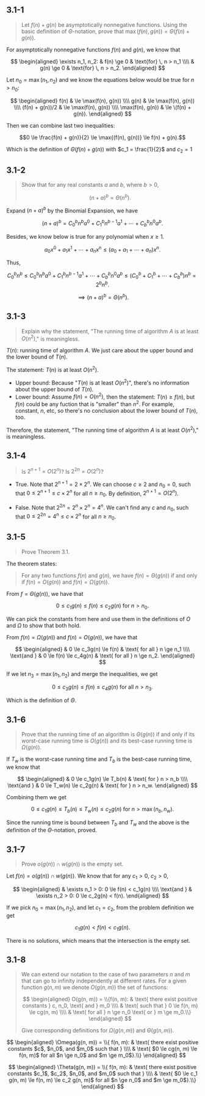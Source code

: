 ## 3.1-1

> Let $f(n) + g(n)$ be asymptotically nonnegative functions. Using the basic definition of $\Theta$-notation, prove that $\max(f(n), g(n)) = \Theta(f(n) + g(n))$.

For asymptotically nonnegative functions $f(n)$ and $g(n)$, we know that

$$
\begin{aligned}
\exists n_1, n_2: & f(n) \ge 0 & \text{for} \, n > n_1 \\\\
                  & g(n) \ge 0 & \text{for} \, n > n_2.
\end{aligned}
$$

Let $n_0 = \max(n_1, n_2)$ and we know the equations below would be true for $n > n_0$:

$$
\begin{aligned}
f(n)             & \le \max(f(n), g(n)) \\\\
g(n)             & \le \max(f(n), g(n)) \\\\
(f(n) + g(n))/2  & \le \max(f(n), g(n)) \\\\
\max(f(n), g(n)) & \le \(f(n) + g(n)).
\end{aligned}
$$

Then we can combine last two inequalities:

$$0 \le \frac{f(n) + g(n)}{2} \le \max{(f(n), g(n))} \le f(n) + g(n).$$

Which is the definition of $\Theta{(f(n) + g(n))}$ with $c_1 = \frac{1}{2}$ and $c_2 = 1$

## 3.1-2

> Show that for any real constants $a$ and $b$, where $b > 0$,
>
> $$(n + a)^b = \Theta(n^b). \tag{3.2}$$

Expand $(n + a)^b$ by the Binomial Expansion, we have

$$(n + a)^b = C_0^b n^b a^0 + C_1^b n^{b - 1} a^1 + \cdots + C_b^b n^0 a^b.$$

Besides, we know below is true for any polynomial when $x \ge 1$.

$$a_0 x^0 + a_1 x^1 + \cdots + a_n x^n \le (a_0 + a_1 + \cdots + a_n) x^n.$$

Thus,

$$C_0^b n^b \le C_0^b n^b a^0 + C_1^b n^{b - 1} a^1 + \cdots + C_b^b n^0 a^b \le (C_0^b + C_1^b + \cdots + C_b^b) n^b = 2^b n^b.$$

$$\implies (n + a)^b = \Theta(n^b).$$

## 3.1-3

> Explain why the statement, "The running time of algorithm $A$ is at least $O(n^2)$," is meaningless.

$T(n)$: running time of algorithm $A$. We just care about the upper bound and the lower bound of $T(n)$.

The statement: $T(n)$ is at least $O(n^2)$.

- Upper bound: Because "$T(n)$ is at least $O(n^2)$", there's no information about the upper bound of $T(n)$.
- Lower bound: Assume $f(n) = O(n^2)$, then the statement: $T(n) \ge f(n)$, but $f(n)$ could be any fuction that is "smaller" than $n^2$. For example, constant, $n$, etc, so there's no conclusion about the lower bound of $T(n)$, too.

Therefore, the statement, "The running time of algorithm $A$ is at least $O(n^2)$," is meaningless.

## 3.1-4

> Is $2^{n + 1} = O(2^n)$? Is $2^{2n} = O(2^n)$?

- True. Note that $2^{n + 1} = 2 \times 2^n$. We can choose $c \ge 2$ and $n_0 = 0$, such that $0 \le 2^{n + 1} \le c \times 2^n$ for all $n \ge n_0$. By definition, $2^{n + 1} = O(2^n)$.

- False. Note that $2^{2n} = 2^n \times 2^n = 4^n$. We can't find any $c$ and $n_0$, such that $0 \le 2^{2n} = 4^n \le c \times 2^n$ for all $n \ge n_0$.

## 3.1-5

> Prove Theorem 3.1.

The theorem states:

> For any two functions $f(n)$ and $g(n)$, we have $f(n) = \Theta(g(n))$ if and only if $f(n) = O(g(n))$ and $f(n) = \Omega(g(n))$.

From $f = \Theta(g(n))$, we have that

$$0 \le c_1 g(n) \le f(n) \le c_2g(n) \text{ for } n > n_0.$$

We can pick the constants from here and use them in the definitions of $O$ and $\Omega$ to show that both hold.

From $f(n) = \Omega(g(n))$ and $f(n) = O(g(n))$, we have that

$$
\begin{aligned}
            & 0 \le c_3g(n) \le f(n) & \text{ for all } n \ge n_1 \\\\
\text{and } & 0 \le f(n) \le c_4g(n) & \text{ for all } n \ge n_2.
\end{aligned}
$$

If we let $n_3 = \max(n_1, n_2)$ and merge the inequalities, we get

$$0 \le c_3g(n) \le f(n) \le c_4g(n) \text{ for all } n > n_3.$$

Which is the definition of $\Theta$.

## 3.1-6

> Prove that the running time of an algorithm is $\Theta(g(n))$ if and only if its worst-case running time is $O(g(n))$ and its best-case running time is $\Omega(g(n))$.

If $T_w$ is the worst-case running time and $T_b$ is the best-case running time, we know that

$$
\begin{aligned}
            & 0 \le c_1g(n) \le T_b(n) & \text{ for } n > n_b \\\\
\text{and } & 0 \le T_w(n) \le c_2g(n) & \text{ for } n > n_w.
\end{aligned}
$$

Combining them we get

$$0 \le c_1g(n) \le T_b(n) \le T_w(n) \le c_2g(n) \text{ for } n > \max(n_b, n_w).$$

Since the running time is bound between $T_b$ and $T_w$ and the above is the definition of the $\Theta$-notation, proved.

## 3.1-7

> Prove $o(g(n)) \cap w(g(n))$ is the empty set.

Let $f(n) = o(g(n)) \cap w(g(n))$.
We know that for any $c_1 > 0$, $c_2 > 0$,

$$
\begin{aligned}
            & \exists n_1 > 0: 0 \le f(n) < c_1g(n) \\\\
\text{and } & \exists n_2 > 0: 0 \le c_2g(n) < f(n).
\end{aligned}
$$

If we pick $n_0 = \max(n_1, n_2)$, and let $c_1 = c_2$, from the problem definition we get

$$c_1g(n) < f(n) < c_1g(n).$$

There is no solutions, which means that the intersection is the empty set.

## 3.1-8

> We can extend our notation to the case of two parameters $n$ and $m$ that can go to infinity independently at different rates. For a given function $g(n, m)$ we denote $O(g(n, m))$ the set of functions:
>
> $$
> \begin{aligned}
> O(g(n, m)) = \\{f(n, m):
>   & \text{ there exist positive constants } c, n_0, \text{ and } m_0 \\\\
>   & \text{ such that } 0 \le f(n, m) \le cg(n, m) \\\\
>   & \text{ for all } n \ge n_0 \text{ or } m \ge m_0.\\}
> \end{aligned}
> $$
>
> Give corresponding definitions for $\Omega(g(n, m))$ and $\Theta(g(n, m))$.

$$
\begin{aligned}
\Omega(g(n, m)) = \\{ f(n, m):
  & \text{ there exist positive constants $c$, $n_0$, and $m_0$ such that } \\\\
  & \text{ $0 \le cg(n, m) \le f(n, m)$ for all $n \ge n_0$ and $m \ge m_0$}.\\}
\end{aligned}
$$

$$
\begin{aligned}
\Theta(g(n, m)) = \\{ f(n, m):
  & \text{ there exist positive constants $c_1$, $c_2$, $n_0$, and $m_0$ such that } \\\\
  & \text{ $0 \le c_1 g(n, m) \le f(n, m) \le c_2 g(n, m)$ for all $n \ge n_0$ and $m \ge m_0$}.\\}
\end{aligned}
$$
